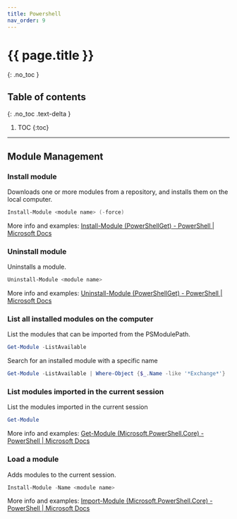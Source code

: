 ```yaml
---
title: Powershell
nav_order: 9
---
```


# {{ page.title }}

{: .no_toc }

## Table of contents

{: .no_toc .text-delta }

1. TOC
{:toc}

---

## Module Management

### Install module

Downloads one or more modules from a repository, and installs them on the local computer.

```powershell
Install-Module <module name> (-force)
```

More info and examples: [Install-Module (PowerShellGet) - PowerShell | Microsoft Docs](https://docs.microsoft.com/en-us/powershell/module/powershellget/install-module?view=powershell-7.2)

### Uninstall module

Uninstalls a module.

```powershell
Uninstall-Module <module name>
```

More info and examples: [Uninstall-Module (PowerShellGet) - PowerShell | Microsoft Docs](https://docs.microsoft.com/en-us/powershell/module/powershellget/uninstall-module?view=powershell-7.2)

### List all installed modules on the computer

List the modules that can be imported from the PSModulePath.

```powershell
Get-Module -ListAvailable
```

Search for an installed module with a specific name

```powershell
Get-Module -ListAvailable | Where-Object {$_.Name -like '*Exchange*'}
```

### List modules imported in the current session

List the modules imported in the current session 

```powershell
Get-Module
```

More info and examples: [Get-Module (Microsoft.PowerShell.Core) - PowerShell | Microsoft Docs](https://docs.microsoft.com/en-us/powershell/module/microsoft.powershell.core/get-module?view=powershell-7.2)

### Load a module

Adds modules to the current session.

```powershell
Install-Module -Name <module name>
```

More info and examples: [Import-Module (Microsoft.PowerShell.Core) - PowerShell | Microsoft Docs](https://docs.microsoft.com/en-us/powershell/module/microsoft.powershell.core/import-module?view=powershell-7.2)

